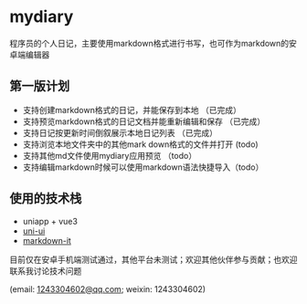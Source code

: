 # mydiary
程序员的个人日记，主要使用markdown格式进行书写，也可作为markdown的安卓端编辑器

## 第一版计划
- 支持创建markdown格式的日记，并能保存到本地 （已完成）
- 支持预览markdown格式的日记文档并能重新编辑和保存 （已完成）
- 支持日记按更新时间倒叙展示本地日记列表 （已完成）
- 支持浏览本地文件夹中的其他mark down格式的文件并打开 (todo)
- 支持其他md文件使用mydiary应用预览 （todo）
- 支持编辑markdown时候可以使用markdown语法快捷导入（todo）

## 使用的技术栈
- uniapp + vue3
- [uni-ui](https://zh.uniapp.dcloud.io/component/uniui/uni-ui.html)
- [markdown-it](https://github.com/markdown-it/markdown-it)

目前仅在安卓手机端测试通过，其他平台未测试；欢迎其他伙伴参与贡献；也欢迎联系我讨论技术问题

(email: 1243304602@qq.com; weixin: 1243304602)
